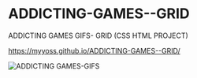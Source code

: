 # ADDICTING-GAMES--GRID
ADDICTING GAMES GIFS- GRID (CSS HTML PROJECT)

https://myyoss.github.io/ADDICTING-GAMES--GRID/


![ADDICTING GAMES-GIFS](https://user-images.githubusercontent.com/93940739/166688278-cfb3dde8-a842-40dc-a928-fbd07ec35732.png)
